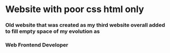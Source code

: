 # Website with poor css html only
### Old website that was created as my third website overall added to fill empty space of my evolution as 
### Web Frontend Developer
